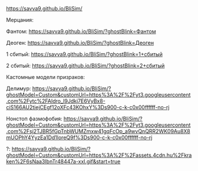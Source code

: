 https://savva9.github.io/BliSim/



Мерцания:

  Фантом: https://savva9.github.io/BliSim/?ghostBlink=Фантом
  
  Деоген: https://savva9.github.io/BliSim/?ghostBlink=Деоген
  
  1 сбитый: https://savva9.github.io/BliSim/?ghostBlink=1+сбитый
  
  2 сбитый: https://savva9.github.io/BliSim/?ghostBlink=2+сбитый


Кастомные модели призраков:

  Делимур: https://savva9.github.io/BliSim/?ghostModel=Custom&customUrl=https%3A%2F%2Fyt3.googleusercontent.com%2Fytc%2FAIdro_l9Jdkj7E6VyBx8-ciS166AU2tiejCEgf12oXFc43KOhxY%3Ds900-c-k-c0x00ffffff-no-rj
  
  Нонстоп фазмофобия: https://savva9.github.io/BliSim/?ghostModel=Custom&customUrl=https%3A%2F%2Fyt3.googleusercontent.com%2Fsj2TJBR5fGpTnbWUMZmxw41gqFcOp_a9wvQnQRR2WK09Au8X8mUOPhY4YyzEa1Dd1loreQ9f%3Ds900-c-k-c0x00ffffff-no-rj
  
  ?: https://savva9.github.io/BliSim/?ghostModel=Custom&customUrl=https%3A%2F%2Fassets.4cdn.hu%2Fkraken%2F6sNaa3IbnTr48447a-xxl.gif&start=true
